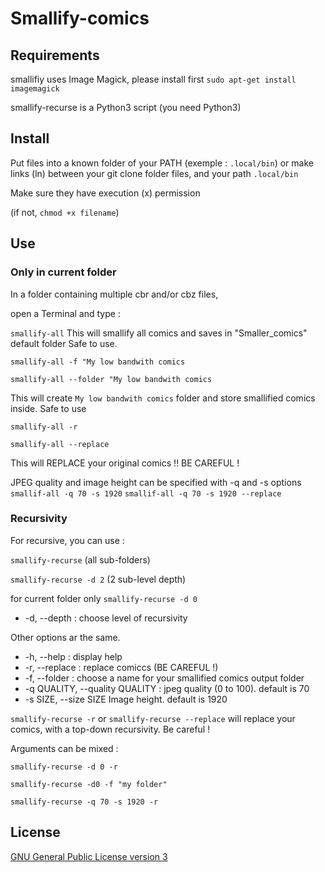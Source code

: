 # Smallify-comics

## Requirements
smallifiy uses Image Magick, please install first
`sudo apt-get install imagemagick`

smallify-recurse is a Python3 script (you need Python3)

## Install
Put files into a known folder of your PATH (exemple : `.local/bin`)
or make links (ln) between your git clone folder files, and your path `.local/bin`

Make sure they have execution (x) permission

(if not, `chmod +x filename`)

## Use

### Only in current folder
In a folder containing multiple cbr and/or cbz files,

open a Terminal and type :

`smallify-all`
This will smallify all comics and saves in "Smaller_comics" default folder
Safe to use.

`smallify-all -f "My low bandwith comics`

`smallify-all --folder "My low bandwith comics`

This will create `My low bandwith comics` folder and store smallified comics inside.
Safe to use

`smallify-all -r`

`smallify-all --replace`

This will REPLACE your original comics !! BE CAREFUL !

JPEG quality and image height can be specified with -q and -s options
`smallif-all -q 70 -s 1920`
`smallif-all -q 70 -s 1920 --replace`

### Recursivity
For recursive, you can use :

`smallify-recurse`
(all sub-folders)

`smallify-recurse -d 2`
(2 sub-level depth)

for current folder only
`smallify-recurse -d 0`

* -d, --depth : choose level of recursivity

Other options ar the same.

* -h, --help    : display help
* -r, --replace : replace comiccs (BE CAREFUL !)
* -f, --folder  : choose a name for your smallified comics output folder
* -q QUALITY, --quality QUALITY : jpeg quality (0 to 100). default is 70
* -s SIZE, --size SIZE  Image height. default is 1920

`smallify-recurse -r` or `smallify-recurse --replace` will replace your comics, with a top-down recursivity.
Be careful !

Arguments can be mixed :

`smallify-recurse -d 0 -r`

`smallify-recurse -d0 -f "my folder"`

`smallify-recurse -q 70 -s 1920 -r`

## License
[GNU General Public License version 3](https://opensource.org/licenses/GPL-3.0)
